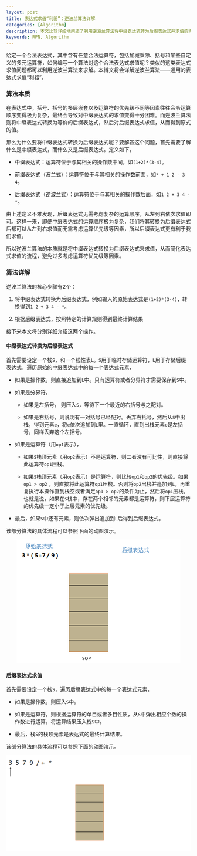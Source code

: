 ```yaml
---
layout: post
title: 表达式求值“利器”：逆波兰算法详解
categories: [Algorithm]
description: 本文比较详细地阐述了利用逆波兰算法将中缀表达式转为后缀表达式并求值的方法。
keywords: RPN, Algorithm
---
```


给定一个合法表达式，其中含有任意合法运算符，包括加减乘除、括号和某些自定义的多元运算符，如何编写一个算法对这个合法表达式求值呢？类似的这类表达式求值问题都可以利用逆波兰算法来求解。本博文将会详解逆波兰算法——通用的表达式求值“利器”。

### 算法本质

在表达式中，括号、括号的多层嵌套以及运算符的优先级不同等因素往往会令运算顺序变得极为复杂，最终会导致对中缀表达式的求值变得十分困难。而逆波兰算法则将中缀表达式转换为等价的后缀表达式，然后对后缀表达式求值，从而得到原式的值。

那么为什么要将中缀表达式转换为后缀表达式呢？要解答这个问题，首先需要了解什么是中缀表达式，而什么又是后缀表达式。定义如下，

- 中缀表达式：运算符位于与其相关的操作数中间，如`(1+2)*(3-4)`。

- 前缀表达式（波兰式）：运算符位于与其相关的操作数前面，如`* + 1 2 - 3 4`。

- 后缀表达式（逆波兰式）：运算符位于与其相关的操作数后面，如`1 2 + 3 4 - *`。

由上述定义不难发现，后缀表达式无需考虑复杂的运算顺序，从左到右依次求值即可。这样一来，即便中缀表达式的运算顺序极为复杂，我们将其转换为后缀表达式后都可以从左到右求值而无需考虑运算优先级等因素，所以后缀表达式更有利于我们求值。

所以逆波兰算法的本质就是将中缀表达式转换为后缀表达式来求值，从而简化表达式求值的流程，避免过多考虑运算符优先级等因素。

### 算法详解

逆波兰算法的核心步骤有2个：

1. 将中缀表达式转换为后缀表达式，例如输入的原始表达式是`(1+2)*(3-4)`，转换得到`1 2 + 3 4 - *`。

2. 根据后缀表达式，按照特定的计算规则得到最终计算结果

接下来本文将分别详细介绍这两个操作。

#### 中缀表达式转换为后缀表达式

首先需要设定一个栈`S`，和一个线性表`L`。`S`用于临时存储运算符，`L`用于存储后缀表达式。遍历原始的中缀表达式中的每一个表达式元素，

- 如果是操作数，则直接追加到`L`中。只有运算符或者分界符才需要保存到`S`中。
- 如果是分界符，

    - 如果是左括号， 则压入`S`，等待下一个最近的右括号与之配对。

    - 如果是右括号，则说明有一对括号已经配对。丢弃右括号，然后从`S`中出栈，得到元素`e`，将`e`依次追加到`L`里。一直循环，直到出栈元素`e`是左括号，同样丢弃这个左括号。

- 如果是运算符（用`op1`表示），
    - 如果`S`栈顶元素（用`op2`表示）不是运算符，则二者没有可比性，则直接将此运算符`op1`压栈。

    - 如果`S`栈顶元素（用`op2`表示）是运算符，则比较`op1`和`op2`的优先级。如果`op1 > op2` ，则直接将此运算符`op1`压栈。否则将`op2`出栈并追加到`L`，再重复执行本操作直到栈空或者满足`op1 > op2`的条件为止，然后将`op1`压栈。  
    也就是说，如果在`S`栈中，存在两个相邻的元素都是运算符，则下层运算符的优先级一定小于上层元素的优先级。

- 最后，如果`S`中还有元素，则依次弹出追加到`L`后得到后缀表达式。

该部分算法的具体流程可以参照下面的动图演示。

<div style="text-align: center;">
    <img src="https://github.com/SinestroEdmonce/SinestroEdmonce.github.io/raw/master/images/posts/rpn_transform.gif">
</div>

#### 后缀表达式求值

首先需要设定一个栈`S`，遍历后缀表达式中的每一个表达式元素，

- 如果是操作数，则压入`S`中。

- 如果是运算符，则根据运算符的单目或者多目性质，从`S`中弹出相应个数的操作数进行运算，将运算结果压入栈`S`中。

- 最后，栈`S`的栈顶元素是表达式的最终计算结果。

该部分算法的具体流程可以参照下面的动图演示。

<div style="text-align: center;">
    <img src="https://github.com/SinestroEdmonce/SinestroEdmonce.github.io/raw/master/images/posts/rpn_evaluate.gif">
</div>